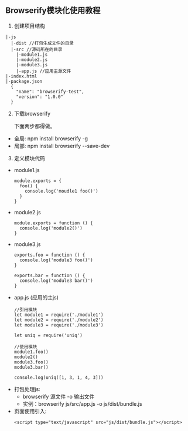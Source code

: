 ## Browserify模块化使用教程
1. 创建项目结构
  ```
  |-js
    |-dist //打包生成文件的目录
    |-src //源码所在的目录
      |-module1.js
      |-module2.js
      |-module3.js
      |-app.js //应用主源文件
  |-index.html
  |-package.json
    {
      "name": "browserify-test",
      "version": "1.0.0"
    }
  ```
2. 下载browserify

   下面两步都得做。
  * 全局: npm install browserify -g
  * 局部: npm install browserify --save-dev
3. 定义模块代码
  * module1.js
    ```
    module.exports = {
      foo() {
        console.log('moudle1 foo()')
      }
    }
    ```
  * module2.js
    ```
    module.exports = function () {
      console.log('module2()')
    }
    ```
  * module3.js
    ```
    exports.foo = function () {
      console.log('module3 foo()')
    }
    
    exports.bar = function () {
      console.log('module3 bar()')
    }
    ```
  * app.js (应用的主js)
    ```
    //引用模块
    let module1 = require('./module1')
    let module2 = require('./module2')
    let module3 = require('./module3')
    
    let uniq = require('uniq')
    
    //使用模块
    module1.foo()
    module2()
    module3.foo()
    module3.bar()
    
    console.log(uniq([1, 3, 1, 4, 3]))
    ```
* 打包处理js:
  * browserify 源文件 -o 输出文件
  * 实例：browserify js/src/app.js -o js/dist/bundle.js
* 页面使用引入:
  ```
  <script type="text/javascript" src="js/dist/bundle.js"></script> 
  ```